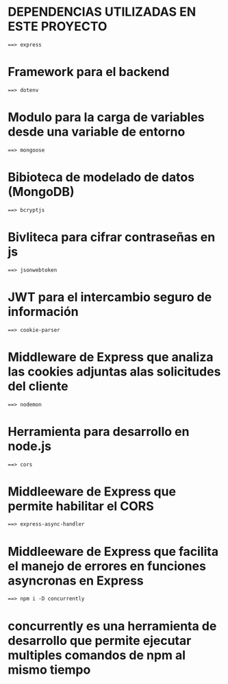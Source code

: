 # DEPENDENCIAS UTILIZADAS EN ESTE PROYECTO

```
==> express
```
# Framework para el backend 
```
==> dotenv
```
# Modulo para la carga de variables desde una variable de entorno 
```
==> mongoose
```
# Bibioteca de modelado de datos (MongoDB)
```
==> bcryptjs
```
# Bivliteca para cifrar contraseñas en js 
```
==> jsonwebtoken
```
# JWT para el intercambio seguro de información
```
==> cookie-parser
```
# Middleware de Express que analiza las cookies adjuntas alas solicitudes del cliente 
```
==> nodemon
```
# Herramienta para desarrollo en node.js
```
==> cors
```
# Middleeware de Express que permite habilitar el CORS
```
==> express-async-handler
```
# Middleeware de Express que facilita el manejo de errores en funciones asyncronas en Express
```
==> npm i -D concurrently
```
# concurrently es una herramienta de desarrollo que permite ejecutar multiples comandos de npm al mismo tiempo 